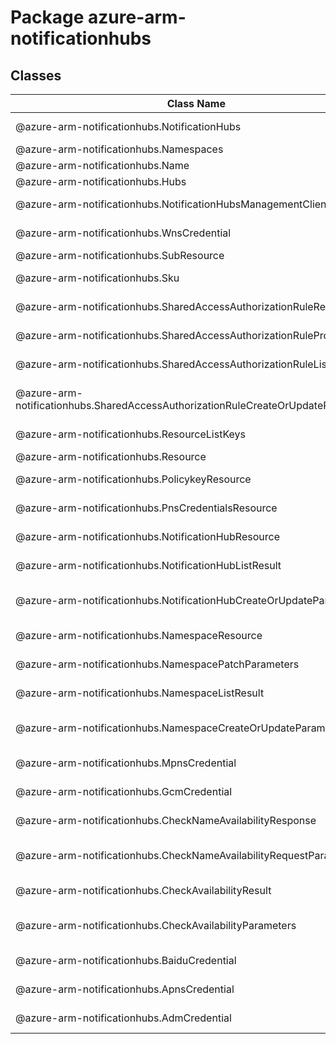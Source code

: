 # Package azure-arm-notificationhubs
## Classes
| Class Name | Description |
|---|---|
| @azure-arm-notificationhubs.NotificationHubs |Class representing a NotificationHubs.|
| @azure-arm-notificationhubs.Namespaces |Class representing a Namespaces.|
| @azure-arm-notificationhubs.Name |Class representing a Name.|
| @azure-arm-notificationhubs.Hubs |Class representing a Hubs.|
| @azure-arm-notificationhubs.NotificationHubsManagementClient |Class representing a NotificationHubsManagementClient.|
| @azure-arm-notificationhubs.WnsCredential |Description of a NotificationHub WnsCredential.|
| @azure-arm-notificationhubs.SubResource |Class representing a SubResource.|
| @azure-arm-notificationhubs.Sku |The Sku description for a namespace|
| @azure-arm-notificationhubs.SharedAccessAuthorizationRuleResource |Description of a Namespace AuthorizationRules.|
| @azure-arm-notificationhubs.SharedAccessAuthorizationRuleProperties |SharedAccessAuthorizationRule properties.|
| @azure-arm-notificationhubs.SharedAccessAuthorizationRuleListResult |The response of the List Namespace operation.|
| @azure-arm-notificationhubs.SharedAccessAuthorizationRuleCreateOrUpdateParameters |Parameters supplied to the CreateOrUpdate Namespace AuthorizationRules.|
| @azure-arm-notificationhubs.ResourceListKeys |Namespace/NotificationHub Connection String|
| @azure-arm-notificationhubs.Resource |Class representing a Resource.|
| @azure-arm-notificationhubs.PolicykeyResource |Namespace/NotificationHub Regenerate Keys|
| @azure-arm-notificationhubs.PnsCredentialsResource |Description of a NotificationHub PNS Credentials.|
| @azure-arm-notificationhubs.NotificationHubResource |Description of a NotificationHub Resource.|
| @azure-arm-notificationhubs.NotificationHubListResult |The response of the List NotificationHub operation.|
| @azure-arm-notificationhubs.NotificationHubCreateOrUpdateParameters |Parameters supplied to the CreateOrUpdate NotificationHub operation.|
| @azure-arm-notificationhubs.NamespaceResource |Description of a Namespace resource.|
| @azure-arm-notificationhubs.NamespacePatchParameters |Parameters supplied to the Patch Namespace operation.|
| @azure-arm-notificationhubs.NamespaceListResult |The response of the List Namespace operation.|
| @azure-arm-notificationhubs.NamespaceCreateOrUpdateParameters |Parameters supplied to the CreateOrUpdate Namespace operation.|
| @azure-arm-notificationhubs.MpnsCredential |Description of a NotificationHub MpnsCredential.|
| @azure-arm-notificationhubs.GcmCredential |Description of a NotificationHub GcmCredential.|
| @azure-arm-notificationhubs.CheckNameAvailabilityResponse |Class representing a CheckNameAvailabilityResponse.|
| @azure-arm-notificationhubs.CheckNameAvailabilityRequestParameters |Parameters supplied to the Check Name Availability for Namespace and NotificationHubs.|
| @azure-arm-notificationhubs.CheckAvailabilityResult |Description of a CheckAvailibility resource.|
| @azure-arm-notificationhubs.CheckAvailabilityParameters |Parameters supplied to the Check Name Availability for Namespace and NotificationHubs.|
| @azure-arm-notificationhubs.BaiduCredential |Description of a NotificationHub BaiduCredential.|
| @azure-arm-notificationhubs.ApnsCredential |Description of a NotificationHub ApnsCredential.|
| @azure-arm-notificationhubs.AdmCredential |Description of a NotificationHub AdmCredential.|
